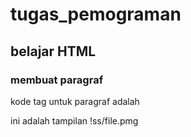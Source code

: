 # tugas_pemograman 
## belajar HTML

### membuat paragraf
<p> kode tag untuk paragraf adalah 
<p> ini adalah tampilan 
!<png>ss/file.pmg